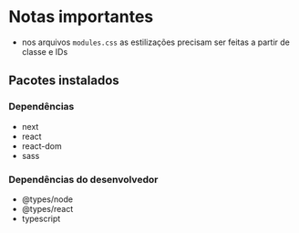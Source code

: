 # Notas importantes

- nos arquivos `modules.css` as estilizações precisam ser feitas a partir de classe e IDs

## Pacotes instalados

### Dependências

- next
- react
- react-dom
- sass

### Dependências do desenvolvedor

- @types/node
- @types/react
- typescript

